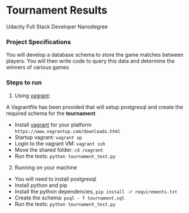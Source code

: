 # Tournament Results

Udacity Full Stack Developer Nanodegree

### Project Specifications

You will develop a database schema to store the game matches between players.
You will then write code to query this data and determine the winners of
various games

### Steps to run

1. Using [vagrant](https://www.vagrantup.com/downloads.html):

A Vagrantfile has been provided that will setup postgresql and create
the required schema for the **tournament**

* Install [vagrant](https://www.vagrantup.com/downloads.html) for your platform ```https://www.vagrantup.com/downloads.html```
* Startup vagrant: ```vagrant up```
* Login to the vagrant VM: ```vagrant ssh```
* Move the shared folder: ```cd /vagrant```
* Run the tests: ```python tournament_test.py```

2. Running on your machine

* You will need to install postgresql
* Install python and pip
* Install the python dependencies, ```pip install -r requirements.txt```
* Create the schema: ```psql - f tournament.sql```
* Run the tests: ```python tournament_test.py```
